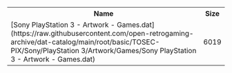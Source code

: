 <table>
<tr><th>Name</th><th>Size</th></tr>
<tr><td>
[Sony PlayStation 3 - Artwork - Games.dat](https://raw.githubusercontent.com/open-retrogaming-archive/dat-catalog/main/root/basic/TOSEC-PIX/Sony/PlayStation 3/Artwork/Games/Sony PlayStation 3 - Artwork - Games.dat)
</td><td>6019</td></tr>
</table>
